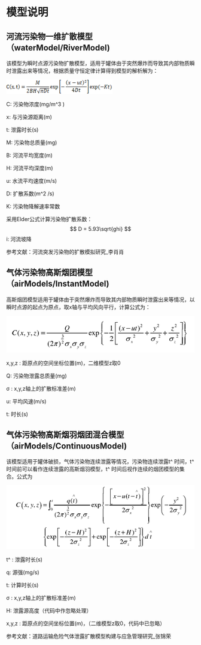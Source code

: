# 模型说明

## 河流污染物一维扩散模型（waterModel/RiverModel)

该模型为瞬时点源污染物扩散模型，适用于罐体由于突然爆炸而导致其内部物质瞬时泄露出来等情况，根据质量守恒定律计算得到模型的解析解为：

![img](pic/RiverModel.png) 

C: 污染物浓度(mg/m^3 )

x: 与污染源距离(m)

t: 泄露时长(s)

M: 污染物总质量(mg)

B: 河流平均宽度(m)

H: 河流平均深度(m)

u: 水流平均速度(m/s)

D: 扩散系数(m^2 /s)

K: 污染物降解速率常数



采用Elder公式计算污染物扩散系数：
$$
D = 5.93\sqrt{ghi}
$$
i: 河流坡降



参考文献：河流突发污染物的扩散模拟研究_李肖肖



## 气体污染物高斯烟团模型（airModels/InstantModel)

高斯烟团模型适用于罐体由于突然爆炸而导致其内部物质瞬时泄露出来等情况，以瞬时点源的起点为原点，取x轴与平均风向平行，计算公式为：

![InstantModel](pic/InstantModel.png)



x,y,z : 距原点的空间坐标位置(m)，二维模型z取0

Q: 污染物泄露总质量(mg)

σ : x,y,z轴上的扩散标准差(m)

u: 平均风速(m/s)

t: 时长(s)



## 气体污染物高斯烟羽烟团混合模型（airModels/ContinuousModel)

该模型适用于罐体破损，气体污染物连续泄露等情况，污染物连续泄露t^ 时间，t^ 时间前可以看作连续泄露的高斯烟羽模型，t^ 时间后视作连续的烟团模型的集合。公式为

![ContinuousModel](pic/ContinuousModel.png)

t^ : 泄露时长(s)

q: 源强(mg/s)

t: 计算时长(s)

σ : x,y,z轴上的扩散标准差(m)

H: 泄露源高度（代码中作忽略处理）

x,y,z : 距原点的空间坐标位置(m)，（二维模型z取0，代码中已忽略）



参考文献：道路运输危险气体泄露扩散模型构建与应急管理研究_张锦荣





